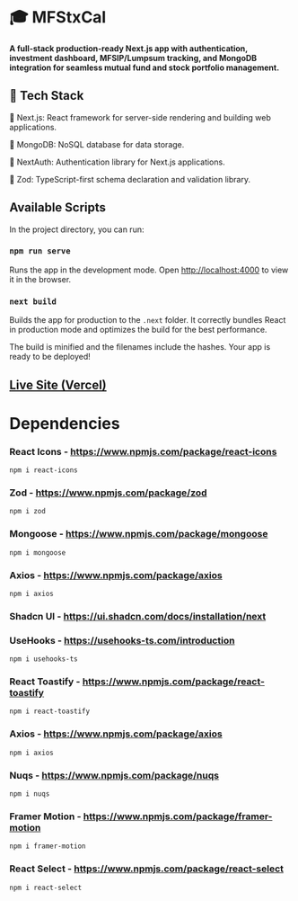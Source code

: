 # 🎓 MFStxCal

**A full-stack production-ready Next.js app with authentication, investment dashboard, MFSIP/Lumpsum tracking, and MongoDB integration for seamless mutual fund and stock portfolio management.**

## 🚀 Tech Stack

🚀 Next.js: React framework for server-side rendering and building web applications.

🍃 MongoDB: NoSQL database for data storage.

🔐 NextAuth: Authentication library for Next.js applications.

📏 Zod: TypeScript-first schema declaration and validation library.

## Available Scripts

In the project directory, you can run:

### `npm run serve`

Runs the app in the development mode.
Open [http://localhost:4000](http://localhost:3000) to view it in the browser.

### `next build`

Builds the app for production to the `.next` folder.
It correctly bundles React in production mode and optimizes the build for the best performance.

The build is minified and the filenames include the hashes.
Your app is ready to be deployed!

## [Live Site (Vercel)](https://mf-stx-cal.vercel.app/)

# Dependencies

### React Icons - https://www.npmjs.com/package/react-icons
    npm i react-icons

### Zod - https://www.npmjs.com/package/zod
    npm i zod

### Mongoose - https://www.npmjs.com/package/mongoose
    npm i mongoose

### Axios - https://www.npmjs.com/package/axios
    npm i axios

### Shadcn UI - https://ui.shadcn.com/docs/installation/next

### UseHooks - https://usehooks-ts.com/introduction
    npm i usehooks-ts

### React Toastify - https://www.npmjs.com/package/react-toastify
    npm i react-toastify

### Axios - https://www.npmjs.com/package/axios
    npm i axios

### Nuqs - https://www.npmjs.com/package/nuqs
    npm i nuqs

### Framer Motion - https://www.npmjs.com/package/framer-motion
    npm i framer-motion

### React Select - https://www.npmjs.com/package/react-select
    npm i react-select
